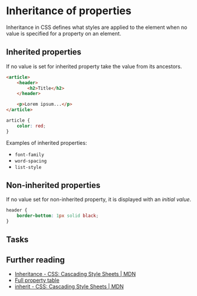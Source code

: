 # Inheritance of properties

Inheritance in CSS defines what styles are applied to the element
when no value is specified for a property on an element.

## Inherited properties

If no value is set for inherited property take the value from its ancestors.

```html
<article>
    <header>
        <h2>Title</h2>
    </header>

    <p>Lorem ipsum...</p>
</article>
```

```css
article {
    color: red;
}
```

Examples of inherited properties:

- `font-family`
- `word-spacing`
- `list-style`

## Non-inherited properties

If no value set for non-inherited property, it is displayed with an *initial value*.
```css
header {
    border-bottom: 1px solid black;
}
```

## Tasks

[](codepen://t-i-m-i/YRWZBB)

## Further reading

- [Inheritance - CSS: Cascading Style Sheets | MDN](https://developer.mozilla.org/en-US/docs/Web/CSS/inheritance)
- [Full property table](https://www.w3.org/TR/CSS21/propidx.html)
- [inherit - CSS: Cascading Style Sheets | MDN](https://developer.mozilla.org/en-US/docs/Web/CSS/inherit)